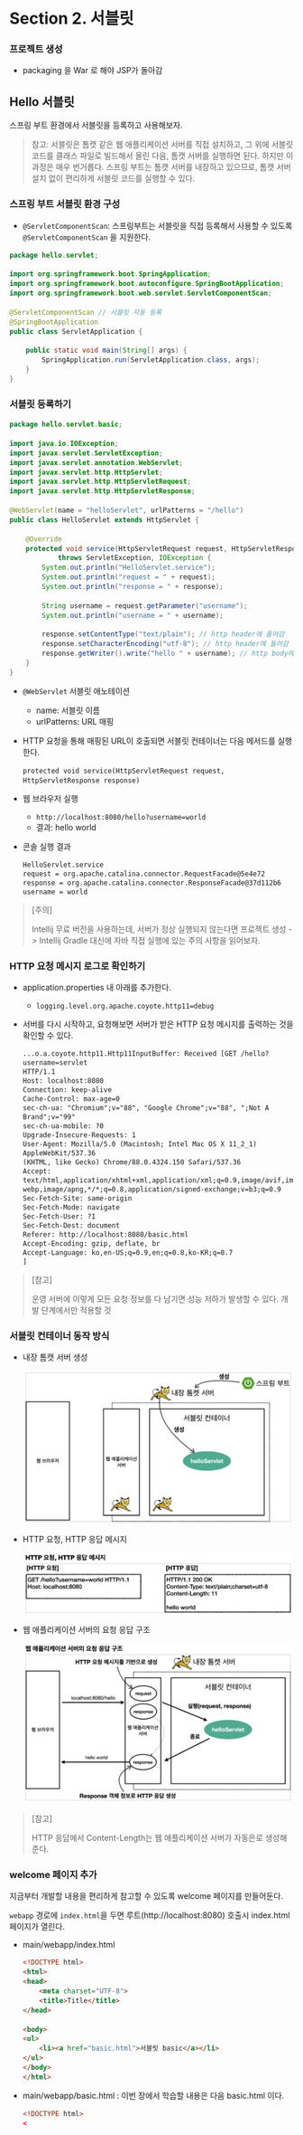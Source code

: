 # Section 2. 서블릿

### 프로젝트 생성

- packaging 을 War 로 해야 JSP가 돌아감



## Hello 서블릿

스프링 부트 환경에서 서블릿을 등록하고 사용해보자.

> 참고: 서블릿은 톰캣 같은 웹 애플리케이션 서버를 직접 설치하고, 그 위에 서블릿 코드를 클래스 파일로 빌드해서 올린 다음, 톰캣 서버를 실행하면 된다. 하지만 이 과정은 매우 번거롭다. 스프링 부트는 톰캣 서버를 내장하고 있으므로, 톰캣 서버 설치 없이 편리하게 서블릿 코드를 실행할 수 있다.



### 스프링 부트 서블릿 환경 구성

- `@ServletComponentScan`: 스프링부트는 서블릿을 직접 등록해서 사용할 수 있도록 `@ServletComponentScan` 을 지원한다.

``` java
package hello.servlet;

import org.springframework.boot.SpringApplication;
import org.springframework.boot.autoconfigure.SpringBootApplication;
import org.springframework.boot.web.servlet.ServletComponentScan;

@ServletComponentScan // 서블릿 자동 등록
@SpringBootApplication
public class ServletApplication {

	public static void main(String[] args) {
		SpringApplication.run(ServletApplication.class, args);
	}
}
```



### 서블릿 등록하기

``` java
package hello.servlet.basic;

import java.io.IOException;
import javax.servlet.ServletException;
import javax.servlet.annotation.WebServlet;
import javax.servlet.http.HttpServlet;
import javax.servlet.http.HttpServletRequest;
import javax.servlet.http.HttpServletResponse;

@WebServlet(name = "helloServlet", urlPatterns = "/hello")
public class HelloServlet extends HttpServlet {

    @Override
    protected void service(HttpServletRequest request, HttpServletResponse response)
            throws ServletException, IOException {
        System.out.println("HelloServlet.service");
        System.out.println("request = " + request);
        System.out.println("response = " + response);

        String username = request.getParameter("username");
        System.out.println("username = " + username);

        response.setContentType("text/plain"); // http header에 들어감
        response.setCharacterEncoding("utf-8"); // http header에 들어감
        response.getWriter().write("hello " + username); // http body에 들어감
    }
}
```

- `@WebServlet` 서블릿 애노테이션

  - name: 서블릿 이름
  - urlPatterns: URL 매핑

- HTTP 요청을 통해 매핑된 URL이 호출되면 서블릿 컨테이너는 다음 메서드를 실행한다.

  `protected void service(HttpServletRequest request, HttpServletResponse response)`

- 웹 브라우저 실행

  - `http://localhost:8080/hello?username=world`
  - 결과: hello world

- 콘솔 실행 결과

  ```
  HelloServlet.service
  request = org.apache.catalina.connector.RequestFacade@5e4e72
  response = org.apache.catalina.connector.ResponseFacade@37d112b6
  username = world
  ```

> [주의]
>
> Intellij 무료 버전을 사용하는데, 서버가 정상 실행되지 않는다면 프로젝트 생성 -> Intellij Gradle 대신에 자바 직접 실행에 있는 주의 사항을 읽어보자.



### HTTP 요청 메시지 로그로 확인하기

- application.properties 내 아래를 추가한다.

  - `logging.level.org.apache.coyote.http11=debug`

- 서버를 다시 시작하고, 요청해보면 서버가 받은 HTTP 요청 메시지를 출력하는 것을 확인할 수 있다.

  ```
  ...o.a.coyote.http11.Http11InputBuffer: Received [GET /hello?username=servlet
  HTTP/1.1
  Host: localhost:8080
  Connection: keep-alive
  Cache-Control: max-age=0
  sec-ch-ua: "Chromium";v="88", "Google Chrome";v="88", ";Not A Brand";v="99"
  sec-ch-ua-mobile: ?0
  Upgrade-Insecure-Requests: 1
  User-Agent: Mozilla/5.0 (Macintosh; Intel Mac OS X 11_2_1) AppleWebKit/537.36
  (KHTML, like Gecko) Chrome/88.0.4324.150 Safari/537.36
  Accept: text/html,application/xhtml+xml,application/xml;q=0.9,image/avif,image/
  webp,image/apng,*/*;q=0.8,application/signed-exchange;v=b3;q=0.9
  Sec-Fetch-Site: same-origin
  Sec-Fetch-Mode: navigate
  Sec-Fetch-User: ?1
  Sec-Fetch-Dest: document
  Referer: http://localhost:8080/basic.html
  Accept-Encoding: gzip, deflate, br
  Accept-Language: ko,en-US;q=0.9,en;q=0.8,ko-KR;q=0.7
  ]
  ```

> [참고]
>
> 운영 서버에 이렇게 모든 요청 정보를 다 남기면 성능 저하가 발생할 수 있다. 개발 단계에서만 적용할 것



### 서블릿 컨테이너 동작 방식

- 내장 톰캣 서버 생성

  ![2-1](./img/2-1.png)

- HTTP 요청, HTTP 응답 메시지

  ![2-2](./img/2-2.png)

- 웹 애플리케이션 서버의 요청 응답 구조

  ![2-3](./img/2-3.png)

> [참고]
>
> HTTP 응답에서 Content-Length는 웹 애플리케이션 서버가 자동은로 생성해준다.



### welcome 페이지 추가

지금부터 개발할 내용을 편리하게 참고할 수 있도록 welcome 페이지를 만들어둔다.

`webapp` 경로에 `index.html`을 두면 루트(http://localhost:8080) 호출시 index.html 페이지가 열린다.

- main/webapp/index.html

  ``` html
  <!DOCTYPE html>
  <html>
  <head>
      <meta charset="UTF-8">
      <title>Title</title>
  </head>
  
  <body>
  <ul>
      <li><a href="basic.html">서블릿 basic</a></li>
  </ul>
  </body>
  </html>
  ```

- main/webapp/basic.html : 이번 장에서 학습할 내용은 다음 basic.html 이다.

  ``` html
  <!DOCTYPE html>
  <
  ```

  






